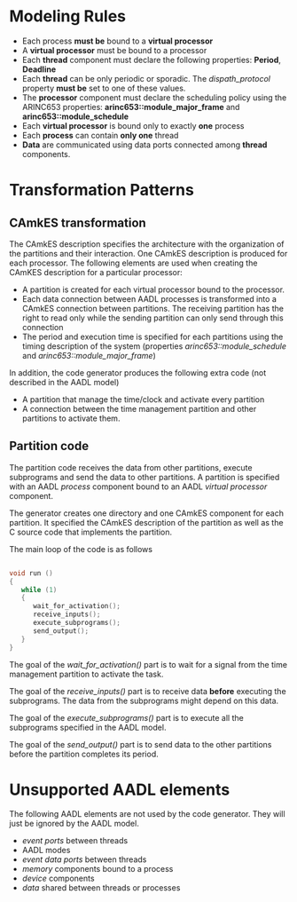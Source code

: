 
# Modeling Rules
* Each process **must be** bound to a **virtual processor**
* A **virtual processor** must be bound to a processor
* Each **thread** component must declare the following properties: **Period**, **Deadline**
* Each **thread** can be only periodic or sporadic. The *dispath_protocol* property **must be** set to one of these values.
* The **processor** component must declare the scheduling policy using the ARINC653 properties: **arinc653::module_major_frame** and **arinc653::module_schedule**
* Each **virtual processor** is bound only to exactly **one** process
* Each **process** can contain **only one** thread
* **Data** are communicated using data ports connected among **thread** components.

# Transformation Patterns

## CAmkES transformation
The CAmkES description specifies the architecture with the organization of the partitions and their interaction. One CAmkES description is produced for each processor. The following elements are used when creating the CAmKES description for a particular processor:

 * A partition is created for each virtual processor bound to the processor.
 * Each data connection between AADL processes is transformed into a CAmkES connection between partitions. The receiving partition has the right to read only while the sending partition can only send through this connection
 * The period and execution time is specified for each partitions using the timing description of the system (properties *arinc653::module_schedule* and *arinc653::module_major_frame*)

In addition, the code generator produces the following extra code (not described in the AADL model)
 * A partition that manage the time/clock and activate every partition
 * A connection between the time management partition and other partitions to activate them.

## Partition code
The partition code receives the data from other partitions, execute subprograms and send the data to other partitions. A partition is specified with an AADL *process* component bound to an AADL *virtual processor* component.

The generator creates one directory and one CAmkES component for each partition. It specified the CAmkES description of the partition as well as the C source code that implements the partition.

The main loop of the code is as follows
```c

void run ()
{
   while (1)
   {
      wait_for_activation();
      receive_inputs();
      execute_subprograms();
      send_output();
   }
}
```

The goal of the *wait_for_activation()* part is to wait for a signal from the time management partition to activate the task.

The goal of the *receive_inputs()* part is to receive data **before** executing the subprograms. The data from the subprograms might depend on this data.

The goal of the *execute_subprograms()* part is to execute all the subprograms specified in the AADL model.

The goal of the *send_output()* part is to send data to the other partitions before the partition completes its period.


# Unsupported AADL elements
The following AADL elements are not used by the code generator. They will just be ignored by the AADL model.
 * *event ports* between threads
 * AADL modes
 * *event data ports* between threads
 * *memory* components bound to a process
 * *device* components
 * *data* shared between threads or processes
